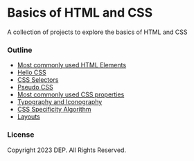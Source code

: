 # Basics of HTML and CSS

A collection of projects to explore the basics of HTML and CSS

### Outline

- [Most commonly used HTML Elements](/01-html-elements/)
- [Hello CSS](/02-hello-css/)
- [CSS Selectors](/03-css-selectors/)
- [Pseudo CSS](/04-pseudo-css/)
- [Most commonly used CSS properties](/05-common-css-properties/)
- [Typography and Iconography](/06-typography-and-iconography/)
- [CSS Specificity Algorithm](/07-css-specificity-algorithm/)
- [Layouts](/08-layouts/)

### License
Copyright 2023 DEP. All Rights Reserved.
